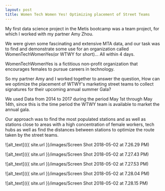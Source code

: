 ```yaml
---
layout: post
title: Women Tech Women Yes! Optimizing placement of Street Teams
---
```


My first data science project in the Metis bootcamp was a team project, for which I worked with my partner Amy Zhou.  

We were given some fascinating and extensive MTA data, and our task was to find and demonstrate some use for an organization called WomenTechWomenYes(or WTWY for short)... All within 4 days.

WomenTechWomenYes is a fictitious non-profit organization that encourages females to pursue careers in technology.

So my partner Amy and I worked together to answer the question, How can we optimize the placement of WTWY's marketing street teams to collect signatures for their upcoming annual summer Gala?

We used Data from 2014 to 2017 during the period May 1st through May 14th, since this is the time period the WTWY team is available to market the annual gala.

Our approach was to find the most populated stations and as well as stations close to areas with a high concentration of female workers, tech hubs as well as find the distances between stations to optimize the route taken by the street teams.


![alt_text]({{ site.url }}/images/Screen Shot 2018-05-02 at 7.26.29 PM)

![alt_text]({{ site.url }}/images/Screen Shot 2018-05-02 at 7.27.43 PM)

![alt_text]({{ site.url }}/images/Screen Shot 2018-05-02 at 7.27.53 PM)

![alt_text]({{ site.url }}/images/Screen Shot 2018-05-02 at 7.28.04 PM)

![alt_text]({{ site.url }}/images/Screen Shot 2018-05-02 at 7.28.15 PM)
